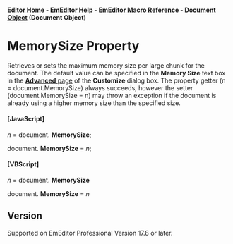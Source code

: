 #### [Editor Home](https://www.emeditor.com/) - [EmEditor Help](../../index) \- [EmEditor Macro Reference](../index) \- [Document Object](index) (Document Object)

# MemorySize Property

Retrieves or sets the maximum memory size per large chunk for the document. The default value can be specified in the **Memory Size** text box in the [**Advanced** page](../../dlg/customize/advanced/index) of the **Customize** dialog box. The property getter (n = document.MemorySize) always succeeds, however the setter (document.MemorySize = n) may throw an exception if the document is already using a higher memory size than the specified size.

#### \[JavaScript\]

_n_ = document. **MemorySize**;

document. **MemorySize** = _n_;

#### \[VBScript\]

_n_ = document. **MemorySize**

document. **MemorySize** = _n_

## Version

Supported on EmEditor Professional Version 17.8 or later.
